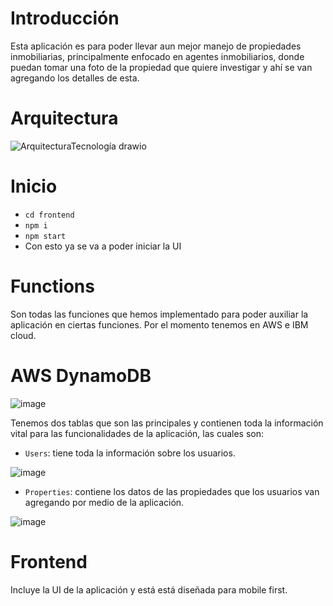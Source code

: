 # Introducción
Esta aplicación es para poder llevar aun mejor manejo de propiedades inmobiliarias, principalmente enfocado en agentes inmobiliarios, donde puedan tomar una foto de la propiedad que quiere investigar y ahí se van agregando los detalles de esta.

# Arquitectura
![ArquitecturaTecnología drawio](https://user-images.githubusercontent.com/76458618/138642739-b52b3d4e-db6c-4fdb-a8d1-8664c80728f5.png)

# Inicio
+ `cd frontend`
+ `npm i` 
+ `npm start` 
+ Con esto ya se va a poder iniciar la UI

# Functions
Son todas las funciones que hemos implementado para poder auxiliar la aplicación en ciertas funciones. Por el momento tenemos en AWS e IBM cloud.

# AWS DynamoDB
![image](https://user-images.githubusercontent.com/76458618/138644582-f590ed77-ff7f-4122-8097-7226efc1d5b7.png)

Tenemos dos tablas que son las principales y contienen toda la información vital para las funcionalidades de la aplicación, las cuales son:
+ `Users`: tiene toda la información sobre los usuarios.

![image](https://user-images.githubusercontent.com/76458618/138644796-4f6fed94-5716-4dab-b25d-8c4e4dff5bc2.png)

+ `Properties`: contiene los datos de las propiedades que los usuarios van agregando por medio de la aplicación. 

![image](https://user-images.githubusercontent.com/76458618/138645045-31072743-2893-4252-89de-0f4f8011d435.png)

# Frontend
Incluye la UI de la aplicación y está está diseñada para mobile first.
